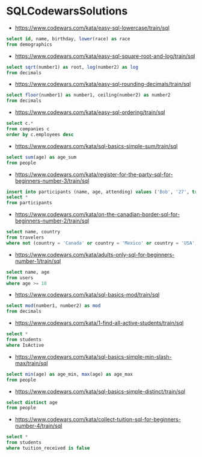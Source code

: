 # SQLCodewarsSolutions

* https://www.codewars.com/kata/easy-sql-lowercase/train/sql

```SQL
select id, name, birthday, lower(race) as race
from demographics
```

* https://www.codewars.com/kata/easy-sql-square-root-and-log/train/sql

```SQL
select sqrt(number1) as root, log(number2) as log
from decimals
```

* https://www.codewars.com/kata/easy-sql-rounding-decimals/train/sql

```SQL
select floor(number1) as number1, ceiling(number2) as number2
from decimals
```

* https://www.codewars.com/kata/easy-sql-ordering/train/sql

```SQL
select c.*
from companies c
order by c.employees desc
```

* https://www.codewars.com/kata/sql-basics-simple-sum/train/sql

```SQL
select sum(age) as age_sum
from people
```

* https://www.codewars.com/kata/register-for-the-party-sql-for-beginners-number-3/train/sql

```SQL
insert into participants (name, age, attending) values ('Bob', '27', true);
select *
from participants
```

* https://www.codewars.com/kata/on-the-canadian-border-sql-for-beginners-number-2/train/sql

```SQL
select name, country
from travelers
where not (country = 'Canada' or country = 'Mexico' or country = 'USA')
```

* https://www.codewars.com/kata/adults-only-sql-for-beginners-number-1/train/sql

```SQL
select name, age
from users
where age >= 18
```

* https://www.codewars.com/kata/sql-basics-mod/train/sql

```SQL
select mod(number1, number2) as mod
from decimals
```

* https://www.codewars.com/kata/1-find-all-active-students/train/sql

```SQL
select *
from students
where IsActive
```

* https://www.codewars.com/kata/sql-basics-simple-min-slash-max/train/sql

```SQL
select min(age) as age_min, max(age) as age_max
from people
```

* https://www.codewars.com/kata/sql-basics-simple-distinct/train/sql

```SQL
select distinct age
from people
```

* https://www.codewars.com/kata/collect-tuition-sql-for-beginners-number-4/train/sql

```SQL
select *
from students
where tuition_received is false
```